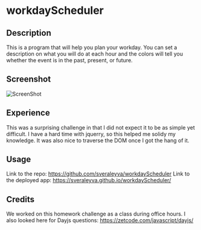 # workdayScheduler

## Description

This is a program that will help you plan your workday. You can set a description on what you will do at each hour and the colors will tell you whether the event is in the past, present, or future.

## Screenshot

![ScreenShot](https://user-images.githubusercontent.com/115383177/215353738-18c1e357-9706-45eb-9079-6b690be9f62a.png)

## Experience

This was a surprising challenge in that I did not expect it to be as simple yet difficult. I have a hard time with jquerry, so this helped me solidy my knowledge. It was also nice to traverse the DOM once I got the hang of it.

## Usage

Link to the repo: https://github.com/sveraleyva/workdayScheduler
Link to the deployed app: https://sveraleyva.github.io/workdayScheduler/

## Credits

We worked on this homework challenge as a class during office hours. I also looked here for Dayjs questions: https://zetcode.com/javascript/dayjs/

